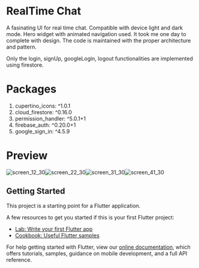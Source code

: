 # RealTime Chat
A fasinating UI for real time chat. Compatible with device light and dark mode. Hero widget with animated navigation used. It took me one day to complete with design. The code is maintained with the proper architecture and pattern.

Only the login, signUp, googleLogin, logout functionalities are implemented using firestore.

# Packages
1.  cupertino_icons: ^1.0.1
2.  cloud_firestore: ^0.16.0
3.  permission_handler: ^5.0.1+1
4.  firebase_auth: ^0.20.0+1
5.  google_sign_in: ^4.5.9

# Preview
![screen_12_30](https://user-images.githubusercontent.com/52609580/117698729-71cbc300-b1dd-11eb-9fac-ffc3a84bf7ae.png)![screen_22_30](https://user-images.githubusercontent.com/52609580/117698778-80b27580-b1dd-11eb-80a6-67ef0ad627c6.png)![screen_31_30](https://user-images.githubusercontent.com/52609580/117698798-860fc000-b1dd-11eb-97b1-be8002deb609.png)![screen_41_30](https://user-images.githubusercontent.com/52609580/117698815-8ad47400-b1dd-11eb-96b4-805fc03ccf43.png)

## Getting Started

This project is a starting point for a Flutter application.

A few resources to get you started if this is your first Flutter project:

- [Lab: Write your first Flutter app](https://flutter.dev/docs/get-started/codelab)
- [Cookbook: Useful Flutter samples](https://flutter.dev/docs/cookbook)

For help getting started with Flutter, view our
[online documentation](https://flutter.dev/docs), which offers tutorials,
samples, guidance on mobile development, and a full API reference.
